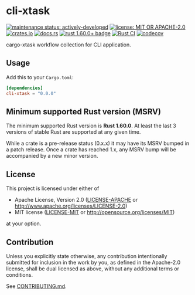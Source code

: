 # cli-xtask

[![maintenance status: actively-developed](https://img.shields.io/badge/maintenance-actively--developed-yellowgreen.svg)](https://doc.rust-lang.org/cargo/reference/manifest.html#the-badges-section)
[![license: MIT OR APACHE-2.0](https://img.shields.io/crates/l/cli-xtask.svg)](#license)
[![crates.io](https://img.shields.io/crates/v/cli-xtask.svg)](https://crates.io/crates/cli-xtask)
[![docs.rs](https://docs.rs/cli-xtask/badge.svg)](https://docs.rs/cli-xtask/)
[![rust 1.60.0+ badge](https://img.shields.io/badge/rust-1.60.0+-93450a.svg)](https://doc.rust-lang.org/cargo/reference/manifest.html#the-rust-version-field)
[![Rust CI](https://github.com/gifnksm/cli-xtask/actions/workflows/ci.yml/badge.svg)](https://github.com/gifnksm/cli-xtask/actions/workflows/ci.yml)
[![codecov](https://codecov.io/gh/gifnksm/cli-xtask/graph/badge.svg)](https://codecov.io/gh/gifnksm/cli-xtask)

cargo-xtask workflow collection for CLI application.

## Usage

Add this to your `Cargo.toml`:

```toml
[dependencies]
cli-xtask = "0.0.0"
```

## Minimum supported Rust version (MSRV)

The minimum supported Rust version is **Rust 1.60.0**.
At least the last 3 versions of stable Rust are supported at any given time.

While a crate is a pre-release status (0.x.x) it may have its MSRV bumped in a patch release.
Once a crate has reached 1.x, any MSRV bump will be accompanied by a new minor version.

## License

This project is licensed under either of

* Apache License, Version 2.0
   ([LICENSE-APACHE](LICENSE-APACHE) or <http://www.apache.org/licenses/LICENSE-2.0>)
* MIT license
   ([LICENSE-MIT](LICENSE-MIT) or <http://opensource.org/licenses/MIT>)

at your option.

## Contribution

Unless you explicitly state otherwise, any contribution intentionally submitted
for inclusion in the work by you, as defined in the Apache-2.0 license, shall be
dual licensed as above, without any additional terms or conditions.

See [CONTRIBUTING.md](CONTRIBUTING.md).
